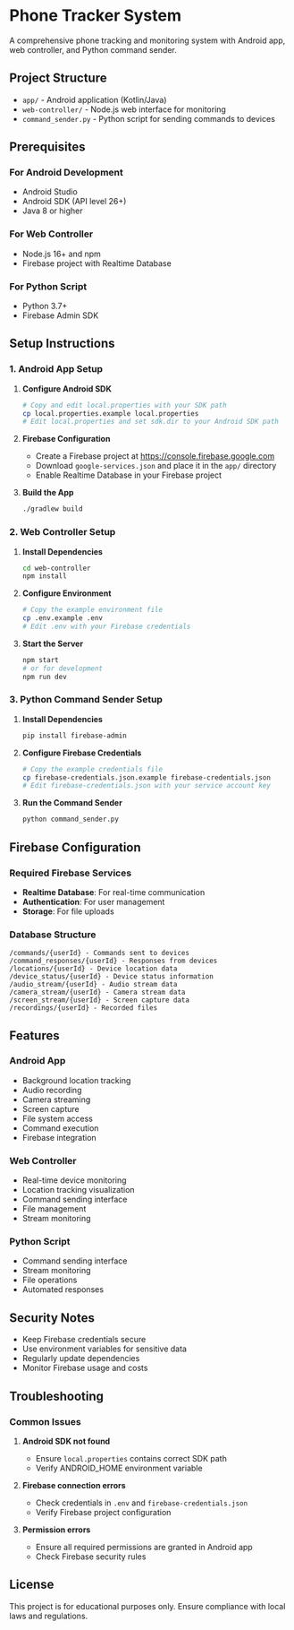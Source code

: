 # Phone Tracker System

A comprehensive phone tracking and monitoring system with Android app, web controller, and Python command sender.

## Project Structure

- `app/` - Android application (Kotlin/Java)
- `web-controller/` - Node.js web interface for monitoring
- `command_sender.py` - Python script for sending commands to devices

## Prerequisites

### For Android Development
- Android Studio
- Android SDK (API level 26+)
- Java 8 or higher

### For Web Controller
- Node.js 16+ and npm
- Firebase project with Realtime Database

### For Python Script
- Python 3.7+
- Firebase Admin SDK

## Setup Instructions

### 1. Android App Setup

1. **Configure Android SDK**
   ```bash
   # Copy and edit local.properties with your SDK path
   cp local.properties.example local.properties
   # Edit local.properties and set sdk.dir to your Android SDK path
   ```

2. **Firebase Configuration**
   - Create a Firebase project at https://console.firebase.google.com
   - Download `google-services.json` and place it in the `app/` directory
   - Enable Realtime Database in your Firebase project

3. **Build the App**
   ```bash
   ./gradlew build
   ```

### 2. Web Controller Setup

1. **Install Dependencies**
   ```bash
   cd web-controller
   npm install
   ```

2. **Configure Environment**
   ```bash
   # Copy the example environment file
   cp .env.example .env
   # Edit .env with your Firebase credentials
   ```

3. **Start the Server**
   ```bash
   npm start
   # or for development
   npm run dev
   ```

### 3. Python Command Sender Setup

1. **Install Dependencies**
   ```bash
   pip install firebase-admin
   ```

2. **Configure Firebase Credentials**
   ```bash
   # Copy the example credentials file
   cp firebase-credentials.json.example firebase-credentials.json
   # Edit firebase-credentials.json with your service account key
   ```

3. **Run the Command Sender**
   ```bash
   python command_sender.py
   ```

## Firebase Configuration

### Required Firebase Services
- **Realtime Database**: For real-time communication
- **Authentication**: For user management
- **Storage**: For file uploads

### Database Structure
```
/commands/{userId} - Commands sent to devices
/command_responses/{userId} - Responses from devices
/locations/{userId} - Device location data
/device_status/{userId} - Device status information
/audio_stream/{userId} - Audio stream data
/camera_stream/{userId} - Camera stream data
/screen_stream/{userId} - Screen capture data
/recordings/{userId} - Recorded files
```

## Features

### Android App
- Background location tracking
- Audio recording
- Camera streaming
- Screen capture
- File system access
- Command execution
- Firebase integration

### Web Controller
- Real-time device monitoring
- Location tracking visualization
- Command sending interface
- File management
- Stream monitoring

### Python Script
- Command sending interface
- Stream monitoring
- File operations
- Automated responses

## Security Notes

- Keep Firebase credentials secure
- Use environment variables for sensitive data
- Regularly update dependencies
- Monitor Firebase usage and costs

## Troubleshooting

### Common Issues

1. **Android SDK not found**
   - Ensure `local.properties` contains correct SDK path
   - Verify ANDROID_HOME environment variable

2. **Firebase connection errors**
   - Check credentials in `.env` and `firebase-credentials.json`
   - Verify Firebase project configuration

3. **Permission errors**
   - Ensure all required permissions are granted in Android app
   - Check Firebase security rules

## License

This project is for educational purposes only. Ensure compliance with local laws and regulations.